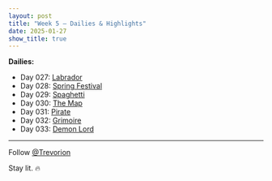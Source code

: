 ```yaml
---
layout: post
title: "Week 5 – Dailies & Highlights"
date: 2025-01-27
show_title: true
---
```


**Dailies:**
- Day 027: [Labrador](https://x.com/Trevorion/status/1883793238827700487)
- Day 028: [Spring Festival](https://x.com/Trevorion/status/1884143573131747511)
- Day 029: [Spaghetti](https://x.com/Trevorion/status/1884837868515852369)
- Day 030: [The Map](https://x.com/Trevorion/status/1884841080144699446)
- Day 031: [Pirate](https://x.com/Trevorion/status/1885215116041273833)
- Day 032: [Grimoire](https://x.com/Trevorion/status/1885724090859762133)
- Day 033: [Demon Lord](https://x.com/Trevorion/status/1886072985565413690)

---
Follow [@Trevorion](https://x.com/Trevorion)

Stay lit. 🔥
